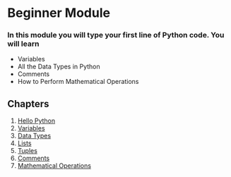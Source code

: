 # Beginner Module 
### In this module you will type your first line of Python code. You will learn 
- Variables
- All the Data Types in Python 
- Comments
- How to  Perform Mathematical Operations

## Chapters
1. [Hello Python](https://github.com/kaarn101/Learn-Python-by-Reading/blob/main/BeginnerModule/1-HelloPython.md)
2. [Variables](https://github.com/kaarn101/Learn-Python-by-Reading/blob/main/BeginnerModule/2-Variables.md)
3. [Data Types](https://github.com/kaarn101/Learn-Python-by-Reading/blob/main/BeginnerModule/3-DataTypes.md)
4. [Lists](https://github.com/kaarn101/Learn-Python-by-Reading/blob/main/BeginnerModule/4-Lists.md)
5. [Tuples](https://github.com/kaarn101/Learn-Python-by-Reading/blob/main/BeginnerModule/5-Tuples.md)
6. [Comments](https://github.com/kaarn101/Learn-Python-by-Reading/blob/main/BeginnerModule/6-Comments.md)
7. [Mathematical Operations](https://github.com/kaarn101/Learn-Python-by-Reading/blob/main/BeginnerModule/7-MathematicalOps.md)